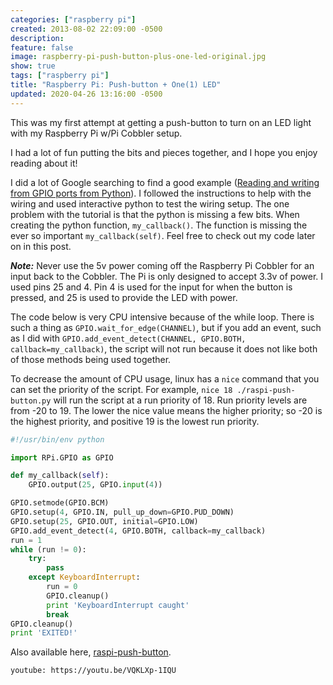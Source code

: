 ```yaml
---
categories: ["raspberry pi"]
created: 2013-08-02 22:09:00 -0500
description:
feature: false
image: raspberry-pi-push-button-plus-one-led-original.jpg
show: true
tags: ["raspberry pi"]
title: "Raspberry Pi: Push-button + One(1) LED"
updated: 2020-04-26 13:16:00 -0500
---
```

This was my first attempt at getting a push-button to turn on an LED light with my Raspberry Pi w/Pi Cobbler setup.

I had
a lot of fun putting the bits and pieces together, and I hope you enjoy reading about it!

<!--more-->

I did a lot of Google searching to find a good example ([Reading and writing from GPIO ports from Python](http://raspberry.io/projects/view/reading-and-writing-from-gpio-ports-from-python/ "Reading and writing from GPIO ports from Python")).
I followed the instructions to help with the wiring and used interactive python to test the wiring setup. The one
problem with the tutorial is that the python is missing a few bits. When creating the python function, `my_callback()`.
The function is missing the ever so important `my_callback(self)`. Feel free to check out my code later on in this post.

***Note:*** Never use the 5v power coming off the Raspberry Pi Cobbler for an input back to the Cobbler. The Pi is only designed to
accept 3.3v of power. I used pins 25 and 4. Pin 4 is used for the input for when the button is pressed,
and 25 is used to provide the LED with power.

The code below is very CPU intensive because of the while loop. There is such a thing as `GPIO.wait_for_edge(CHANNEL)`, but
if you add an event, such as I did with `GPIO.add_event_detect(CHANNEL, GPIO.BOTH, callback=my_callback)`, the script
will not run because it does not like both of those methods being used together.

To decrease the amount of CPU usage, linux has a `nice` command that you can set the priority of the script. For example,
`nice 18 ./raspi-push-button.py` will run the script at a run priority of 18. Run priority levels are from -20 to 19.
The lower the nice value means the higher priority; so -20 is the highest priority, and positive 19 is the lowest run priority.

```python
#!/usr/bin/env python

import RPi.GPIO as GPIO

def my_callback(self):
    GPIO.output(25, GPIO.input(4))

GPIO.setmode(GPIO.BCM)
GPIO.setup(4, GPIO.IN, pull_up_down=GPIO.PUD_DOWN)
GPIO.setup(25, GPIO.OUT, initial=GPIO.LOW)
GPIO.add_event_detect(4, GPIO.BOTH, callback=my_callback)
run = 1
while (run != 0):
    try:
        pass
    except KeyboardInterrupt:
        run = 0
        GPIO.cleanup()
        print 'KeyboardInterrupt caught'
        break
GPIO.cleanup()
print 'EXITED!'
```
Also available here, [raspi-push-button](https://github.com/xpros/raspberry-pi-examples/blob/master/raspi-push-button/raspi-push-button.py).

`youtube: https://youtu.be/VQKLXp-1IQU`

